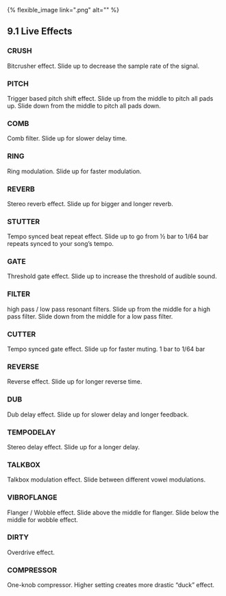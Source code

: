 ---
---

{% flexible_image link=".png" alt="" %}

## 9.1 Live Effects

### CRUSH
Bitcrusher effect. Slide up to decrease the sample rate of the signal.

### PITCH
Trigger based pitch shift effect. Slide up from the middle to pitch all pads up. Slide down from the middle to pitch all pads down.

### COMB
Comb filter. Slide up for slower delay time.

### RING
Ring modulation. Slide up for faster modulation.

### REVERB
Stereo reverb effect. Slide up for bigger and longer reverb.

### STUTTER
Tempo synced beat repeat effect. Slide up to go from ½ bar to 1/64 bar repeats synced to your song’s tempo.

### GATE
Threshold gate effect. Slide up to increase the threshold of audible sound.

### FILTER
high pass / low pass resonant filters. Slide up from the middle for a high pass filter. Slide down from the middle for a low pass filter.

### CUTTER
Tempo synced gate effect. Slide up for faster muting. 1 bar to 1/64 bar

### REVERSE
Reverse effect. Slide up for longer reverse time.

### DUB
Dub delay effect. Slide up for slower delay and longer feedback.

### TEMPODELAY
Stereo delay effect. Slide up for a longer delay.

### TALKBOX
Talkbox modulation effect. Slide between different vowel modulations.

### VIBROFLANGE
Flanger / Wobble effect. Slide above the middle for flanger. Slide below the middle for wobble effect.

### DIRTY
Overdrive effect.

### COMPRESSOR
One-knob compressor. Higher setting creates more drastic “duck” effect.
